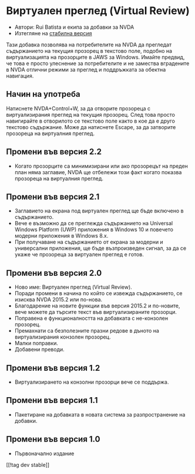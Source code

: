 # Виртуален преглед (Virtual Review) #

* Автори: Rui Batista и екипа за добавки за NVDA
* Изтегляне на [стабилна версия][1]

Тази добавка позволява на потребителите на NVDA да прегледат съдържанието на
текущия прозорец в текстово поле, подобно на виртуализацията на прозорците в
JAWS за Windows. Имайте предвид, че това е просто улеснение за потребителите
и не замества вградените в NVDA отлични режими за преглед и поддръжката за
обектна навигация.

## Начин на употреба ##

Натиснете NVDA+Control+W, за да отворите прозореца с виртуализирания преглед
на текущия прозорец. След това просто навигирайте в отворилото се текстово
поле както в кое да е друго текстово съдържание. Може да натиснете Escape,
за да затворите прозореца на виртуалния преглед.

## Промени във версия 2.2

* Когато прозорците са минимизирани или ако прозорецът на преден план няма
  заглавие, NVDA ще отбележи този факт когато показва прозореца на
  виртуалния преглед.

## Промени във версия 2.1

* Заглавието на екрана под виртуален преглед ще бъде включено в
  съдържанието.
* Вече е възможно да се преглежда съдържанието на Universal Windows Platform
  (UWP) приложения в Windows 10 и повечето модерни приложения в Windows 8.x.
* При получаване на съдържанието от екрана за модерни и универсални
  приложения, ще бъде възпроизведен сигнал, за да се укаже че прозореца за
  виртуален преглед е готов.

## Промени във версия 2.0

* Ново име: Виртуален преглед (Virtual Review).
* Поради промени в начина по който се извежда съдържанието, се изисква NVDA
  2015.2 или по-нова.
* Благодарение на новите функции във версия 2015.2 и по-новите, вече можете
  да търсите текст във виртуализираните прозорци.
* Поправена е функционалността на добавката с не-конзолен прозорец.
* Премахнати са безполезните празни редове в дъното на виртуализирания
  конзолен прозорец.
* Малки поправки.
* Добавени преводи.

## Промени във версия 1.2

* Виртуализирането на конзолни прозорци вече се поддържа.

## Промени във версия 1.1

* Пакетиране на добавката в новата система за разпространение на добавки.

## Промени във версия 1.0

* Първоначално издание

[[!tag dev stable]]

[1]: https://github.com/ruifontes/virtualReview/releases/download/2023.03/virtualRevision-2023.03.nvda-addon

